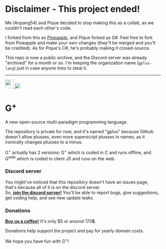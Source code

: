 # Disclaimer - This project ended!
Me (Anpang54) and Pique decided to stop making this as a collab, as we couldn't read each other's code.

I forked from this as [Pineapple](https://github.com/Anpang54/pineapple), and Pique forked as G#. Feel free to fork from Pineapple and make your own changes (they'll be merged and you'll be credited). As for Pique's C#, he's probably making it closed-source.

This repo is now a public archive, and the Discord server was already "archived" for a month or so. I'm keeping the organization name (`gplus-lang`) just in case anyone tries to steal it.

---

<a href="https://discord.gg/Cn7hsgzusN">
  <img src="https://anpang.fun/gplus.png" width="28px" /> <img src="https://dcbadge.vercel.app/api/server/Cn7hsgzusN" />
</a>

# G<sup>+</sup>
A new open-source multi-paradigm programming language.

The repository is private for now, and it's named "gplus" because Github doesn't allow plusses, even more superscript plusses in names, as it ironically changes plusses to a minus.

G<sup>+</sup> actually has 2 versions: G<sup>+</sup> which is coded in C and runs offline, and G<sup>web</sup> which is coded in client JS and runs on the web.

### Discord server
You might've noticed that this repository doesn't have an issues page, that's because all of it is on the discord server.\
So, [**join the discord server!**](https://discord.gg/Cn7hsgzusN) You'll be able to report bugs, give suggestions, get coding help, and see new update leaks.

### Donations
[**Buy us a coffee!**](https://www.buymeacoffee.com/gplus) It's only $5 or around 170฿.

Donations help support the project and pay for yearly domain costs.

We hope you have fun with G<sup>+</sup>!
